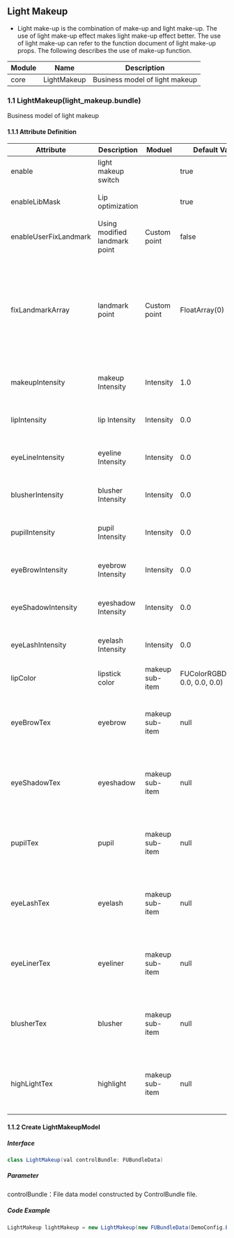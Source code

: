 ## Light Makeup

- Light make-up is the combination of make-up and light make-up. The use of light make-up effect makes light make-up effect better. The use of light make-up can refer to the function document of light make-up props. The following describes the use of make-up function.

| Module | Name               |  Description                                                   |
| ------ | ---------------------- | ---------------------------------------------------------- |
| core | LightMakeup | Business model of light makeup                                      |

### 1.1 LightMakeup(light_makeup.bundle)

Business model of light makeup 

#### 1.1.1 Attribute Definition
| Attribute | Description | Moduel   |Default Value        |  Note|
| ------ | --------- |  ---- | ---- |------------- |
| enable | light makeup switch| |true  | true means on，false means off|
| enableLibMask | Lip optimization | |true  | true means on，false means off|
| enableUserFixLandmark |  Using modified landmark point| Custom point|  false   |true means use，false means not use|
| fixLandmarkArray | landmark point| Custom point | FloatArray(0)|The length of the array is 150 * the number of faces, that is, all the point information stored in the array is passed in.|
| makeupIntensity | makeup Intensity|  Intensity| 1.0  |range [0.0-1.0] 0. 0 is not displayed|
| lipIntensity | lip Intensity| Intensity  | 0.0 |range [0.0-1.0] 0. 0 is not displayed|
| eyeLineIntensity | eyeline Intensity|  Intensity| 0.0  |range [0.0-1.0] 0. 0 is not displayed|
| blusherIntensity | blusher Intensity|  Intensity  | 0.0 |range [0.0-1.0] 0. 0 is not displayed|
| pupilIntensity | pupil Intensity|  Intensity  | 0.0 |range [0.0-1.0] 0. 0 is not displayed|
| eyeBrowIntensity | eyebrow Intensity|  Intensity  | 0.0 |range [0.0-1.0] 0. 0 is not displayed|
| eyeShadowIntensity | eyeshadow Intensity|  Intensity  | 0.0 |range [0.0-1.0] 0. 0 is not displayed|
| eyeLashIntensity | eyelash Intensity|  Intensity  | 0.0 |range [0.0-1.0] 0. 0 is not displayed|
| lipColor | lipstick color|  makeup sub-item  | FUColorRGBData(0.0, 0.0, 0.0, 0.0) | |
| eyeBrowTex | eyebrow|  makeup sub-item  |null|png file absolute path，path support：Assets、local|
| eyeShadowTex | eyeshadow|  makeup sub-item  |null|png file absolute path，path support：Assets、local|
| pupilTex | pupil|  makeup sub-item  |null|png file absolute path，path support：Assets、local|
| eyeLashTex | eyelash|  makeup sub-item  |null|png file absolute path，path support：Assets、local|
| eyeLinerTex | eyeliner|  makeup sub-item  |null|png file absolute path，path support：Assets、local|
| blusherTex | blusher|  makeup sub-item  |null|png file absolute path，path support：Assets、local|
| highLightTex | highlight|  makeup sub-item  |null|png file absolute path，path support：Assets、local|


#### 1.1.2 Create LightMakeupModel
##### Interface

```java
class LightMakeup(val controlBundle: FUBundleData)
```
##### Parameter
controlBundle：File data model constructed by ControlBundle file.

##### Code Example

```java
LightMakeup lightMakeup = new LightMakeup(new FUBundleData(DemoConfig.BUNDLE_LIGHT_MAKEUP));
```
